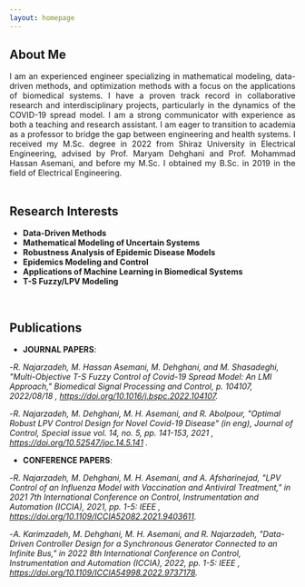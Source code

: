 ```yaml
---
layout: homepage
---
```


## About Me
<div style="text-align: justify;">
I am an experienced engineer specializing in mathematical modeling, data-driven methods, and optimization methods with a focus on the applications of biomedical systems. I have a proven track record in collaborative research and interdisciplinary projects, particularly in the dynamics of the COVID-19 spread model. I am a strong communicator with experience as both a teaching and research assistant. I am eager to transition to academia as a professor to bridge the gap between engineering and health systems. I received my M.Sc. degree in 2022 from Shiraz University in Electrical Engineering, advised by Prof. Maryam Dehghani and Prof. Mohammad Hassan Asemani, and before my M.Sc. I obtained my B.Sc. in 2019 in the field of Electrical Engineering.
</div>
<br>

## Research Interests

- **Data-Driven Methods**
-	**Mathematical Modeling of Uncertain Systems**
- **Robustness Analysis of Epidemic Disease Models**
- **Epidemics Modeling and Control**
- **Applications of Machine Learning in Biomedical Systems**
- **T-S Fuzzy/LPV Modeling**

<br>

## Publications

* **JOURNAL PAPERS**:

-*R. Najarzadeh, M. Hassan Asemani, M. Dehghani, and M. Shasadeghi, "Multi-Objective T-S Fuzzy Control of Covid-19 Spread Model: An LMI Approach," Biomedical Signal Processing and Control, p. 104107, 2022/08/18 , https://doi.org/10.1016/j.bspc.2022.104107.*

-*R. Najarzadeh, M. Dehghani, M. H. Asemani, and R. Abolpour, "Optimal Robust LPV Control Design for Novel Covid-19 Disease" (in eng), Journal of Control, Special issue vol. 14, no. 5, pp. 141-153, 2021 , https://doi.org/10.52547/joc.14.5.141 .*

* **CONFERENCE PAPERS**:

-*R. Najarzadeh, M. Dehghani, M. H. Asemani, and A. Afsharinejad, "LPV Control of an Influenza Model with Vaccination and Antiviral Treatment," in 2021 7th International Conference on Control, Instrumentation and Automation (ICCIA), 2021, pp. 1-5: IEEE , https://doi.org/10.1109/ICCIA52082.2021.9403611.*

-*A. Karimzadeh, M. Dehghani, M. H. Asemani, and R. Najarzadeh, "Data-Driven Controller Design for a Synchronous Generator Connected to an Infinite Bus," in 2022 8th International Conference on Control, Instrumentation and Automation (ICCIA), 2022, pp. 1-5: IEEE , https://doi.org/10.1109/ICCIA54998.2022.9737178.*

